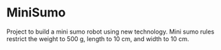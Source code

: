 # MiniSumo
Project to build a mini sumo robot using new technology.  Mini sumo rules restrict the weight to 500 g, length to 10 cm, and width to 10 cm.
